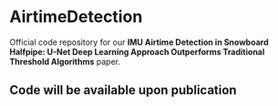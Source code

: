 # AirtimeDetection

Official code repository for our **IMU Airtime Detection in Snowboard Halfpipe: U-Net Deep Learning Approach Outperforms Traditional Threshold Algorithms** paper.

## Code will be available upon publication
